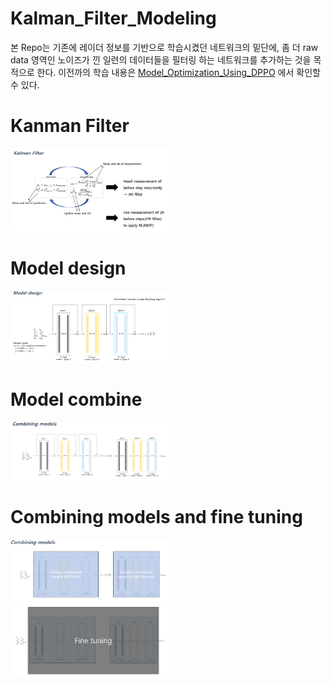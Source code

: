 # Kalman_Filter_Modeling
본 Repo는 기존에 레이더 정보를 기반으로 학습시켰던 네트워크의 밑단에, 좀 더 raw data 영역인 노이즈가 낀 일련의 데이터들을 필터링 하는 네트워크를 추가하는 것을 목적으로 한다. 이전까의 학습 내용은 [Model_Optimization_Using_DPPO](https://github.com/kun-woo-park/Model_Optimization_Using_DPPO) 에서 확인할 수 있다.

# Kanman Filter
<img src="./img/kf_overview.PNG" width="50%">

# Model design
<img src="./img/model_design.PNG" width="50%">

# Model combine
<img src="./img/model_combine.PNG" width="50%">

# Combining models and fine tuning
<img src="./img/weight_initialize.PNG" width="50%">

<img src="./img/fine_tune.PNG" width="50%">


